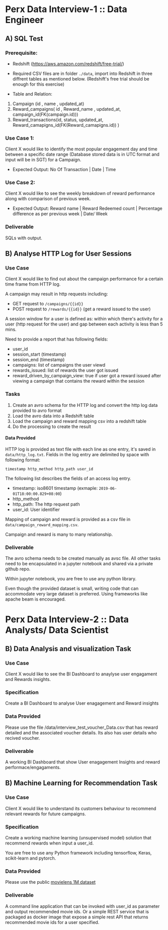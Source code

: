 # Perx Data Interview-1 :: Data Engineer

## A) SQL Test

### Prerequisite:

* Redshift (https://aws.amazon.com/redshift/free-trial/)
* Required CSV files are in folder `./data`, import into Redshift in three diffrent tables as mentioned below. (Redshift's free trial should be enough for this exercise)

* Table and Relation:
 1.  Campaign (id , name , updated_at)
 2.  Reward_campaigns( id , Reward_name , updated_at, campaign_id(FK(campaign.id)))
 3.  Reward_transactions(id, status, updated_at, Reward_camapigns_id(FK(Reward_camapigns.id)) )

### Use Case 1:

Client X would like to identify the most popular engagement day and time between a specific date range (Database stored data is in UTC format and input will be in SGT) for a Campaign.
 
   * Expected Output:
           No Of Transaction | Date | Time 

### Use Case 2:
         
Client X would like to see the weekly breakdown of reward performance along with comparison of previous week.

   * Expected Output:
          Reward name | Reward Redeemed count | Percentage difference as per previous week | Date/ Week 

### Deliverable

SQLs with output.

## B) Analyse HTTP Log for User Sessions

### Use Case

Client X would like to find out about the campaign performance for a certain time frame from HTTP log.

A campaign may result in http requests including:

* GET request to `/campaigns/{{id}}`
* POST request to `/rewards/{{id}}` (get a reward issued to the user)

A session window for a user is defined as: within which there's activity for a user (http request for the user) and gap between each activity is less than 5 mins.

Need to provide a report that has following fields:

* user_id
* session_start (timestamp)
* session_end (timestamp)
* campaigns: list of campaigns the user viewd
* rewards_issued: list of rewards the user got issued
* reward_driven_by_campaign_view: true if user got a reward issued after viewing a campaign that contains the reward within the session

### Tasks

1. Create an avro schema for the HTTP log and convert the http log data provided to avro format
2. Load the avro data into a Redshift table
3. Load the campaign and reward mapping csv into a redshift table
4. Do the processing to create the result

#### Data Provided

HTTP log is provided as text file with each line as one entry, it's saved in `data/http_log.txt`. Fields in the log entry are delimited by space with following format:

```
timestamp http_method http_path user_id
```

The following list describes the fields of an access log entry.

* timestamp: iso8601 timestamp (exmaple: `2019-06-01T18:00:00.829+08:00`)
* http_method
* http_path: The http request path
* user_id: User identifier

Mapping of campaign and reward is provided as a csv file in `data/campaign_reward_mapping.csv`.

Campaign and reward is many to many relationship.

### Deliverable

The avro schema needs to be created manually as avsc file. All other tasks need to be encapsulated in a jupyter notebook and shared via a private github repo.

Within jupyter notebook, you are free to use any python library.

Even though the provided dataset is small, writing code that can accommodate very large dataset is preferred. Using frameworks like apache beam is encouraged.


# Perx Data Interview-2 :: Data Analysts/ Data Scientist 

## B) Data Analysis and visualization Task

### Use Case

Client X would like to see the BI Dashboard to anaylyse user engagament and Rewards insights.

### Specification

 Create a BI Dashboard to analyse User enagagement and Reward insights 

### Data Provided

Please use the file /data/interview_test_voucher_Data.csv that has reward detailed and the associated voucher details. Its also has user details who recived voucher.

### Deliverable

A working BI Dashboard that show User enagagement Insights and reward performace/engagaments.

## B) Machine Learning for Recommendation Task

### Use Case

Client X would like to understand its customers behaviour to recommend relevant rewards for future campaigns.

### Specification

Create a working machine learning (unsupervised model) solution that recommend rewards when input a user_id.

You are free to use any Python framework including tensorflow, Keras, scikit-learn and pytorch.

### Data Provided

Please use the public [movielens 1M dataset](https://grouplens.org/datasets/movielens/1m)

### Deliverable

A command line application that can be invoked with user_id as parameter and output recommended movie ids. Or a simple REST service that is packaged as docker image that expose a simple rest API that returns recommended movie ids for a user specified.


